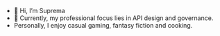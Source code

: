 - 👋 Hi, I’m Suprema
- 👀 Currently, my professional focus lies in API design and governance.
- Personally, I enjoy casual gaming, fantasy fiction and cooking.

<!---
supremar/supremar is a ✨ special ✨ repository because its `README.md` (this file) appears on your GitHub profile.
You can click the Preview link to take a look at your changes.
--->
